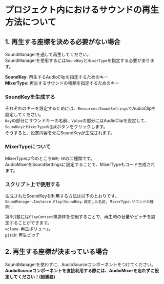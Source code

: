 # プロジェクト内におけるサウンドの再生方法について


## 1. 再生する座標を決める必要がない場合
SoundManagerを通して再生してください。  
SoundManagerを使用するには`SoundKey`と`MixerType`を指定する必要があります。  

**SoundKey**: 再生するAudioClipを指定するためのキー  
**MixerType**: 再生するサウンドの種類を指定するためのキー

### SoundKeyを生成する
それぞれのキーを設定するためには、`Resources/SoundSettings`でAudioClipを設定してください。  
`Key`の部分にサウンドキーの名前、`Value`の部分にはAudioClipを設定して、`SoundKeyとMixerTypeの生成`ボタンをクリックします。  
そうすると、設定内容を元にSoundKeyが生成されます。  

### MixerTypeについて
MixerTypeは今のところ`BGM`, `SE`の二種類です。  
AudioMixerをSoundSettingsに設定することで、MixerTypeもコード生成されます。

### スクリプト上で使用する
生成されたSoundKeyを利用する方法は以下のとおりです。
`SoundManager.Instance.Play(SoundKey.設定した名前, MixerType.サウンドの種類);`

第3引数には`PlayContext`構造体を使用することで、再生時の音量やピッチを設定することができます。  
`volume`: 再生ボリューム  
`pitch`: 再生ピッチ


## 2. 再生する座標が決まっている場合
SoundManagerを使わずに、AudioSourceコンポーネントをつけてください。  
**AudioSourceコンポーネントを直接利用する際には、AudioMixerを忘れずに設定してください！(超重要)**
